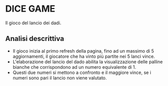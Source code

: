 # DICE GAME
Il gioco del lancio dei dadi.

## Analisi descrittiva  
- Il gioco inizia al primo refresh della pagina, fino ad un massimo di 5 aggiornamenti, il giocatore che ha vinto più partite nei 5 lanci vince.
- L'elaborazione del lancio del dado abilita la visualizzazione delle palline bianche che corrispondono ad un numero equivalente di 1.  
- Questi due numeri si mettono a confronto e il maggiore vince, se i numeri sono pari il lancio non viene valutato.



